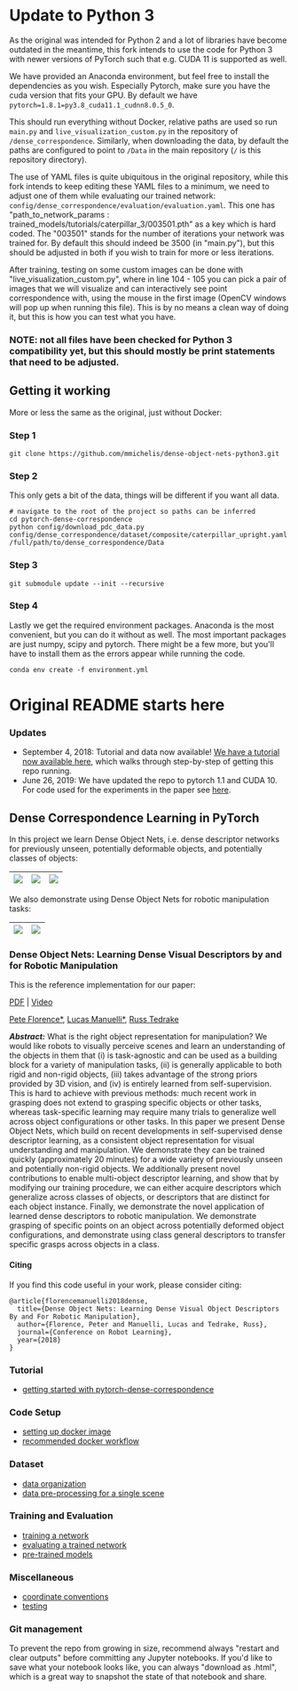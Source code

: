 
# Update to Python 3

As the original was intended for Python 2 and a lot of libraries have become outdated in the meantime, this fork intends to use the code for Python 3 with newer versions of PyTorch such that e.g. CUDA 11 is supported as well. 

We have provided an Anaconda environment, but feel free to install the dependencies as you wish. Especially Pytorch, make sure you have the cuda version that fits your GPU. By default we have `pytorch=1.8.1=py3.8_cuda11.1_cudnn8.0.5_0`.

This should run everything without Docker, relative paths are used so run `main.py` and `live_visualization_custom.py` in the repository of `/dense_correspondence`. Similarly, when downloading the data, by default the paths are configured to point to `/Data` in the main repository (`/` is this repository directory).

The use of YAML files is quite ubiquitous in the original repository, while this fork intends to keep editing these YAML files to a minimum, we need to adjust one of them while evaluating our trained network: `config/dense_correspondence/evaluation/evaluation.yaml`. This one has "path_to_network_params : trained_models/tutorials/caterpillar_3/003501.pth" as a key which is hard coded. The "003501" stands for the number of iterations your network was trained for. By default this should indeed be 3500 (in "main.py"), but this should be adjusted in both if you wish to train for more or less iterations.

After training, testing on some custom images can be done with "live_visualization_custom.py", where in line 104 - 105 you can pick a pair of images that we will visualize and can interactively see point correspondence with, using the mouse in the first image (OpenCV windows will pop up when running this file). This is by no means a clean way of doing it, but this is how you can test what you have.


### NOTE: not all files have been checked for Python 3 compatibility yet, but this should mostly be print statements that need to be adjusted.


## Getting it working

More or less the same as the original, just without Docker:
### Step 1
```
git clone https://github.com/mmichelis/dense-object-nets-python3.git
```

### Step 2
This only gets a bit of the data, things will be different if you want all data.
```
# navigate to the root of the project so paths can be inferred
cd pytorch-dense-correspondence
python config/download_pdc_data.py config/dense_correspondence/dataset/composite/caterpillar_upright.yaml /full/path/to/dense_correspondence/Data
```

### Step 3
```
git submodule update --init --recursive
```

### Step 4
Lastly we get the required environment packages. Anaconda is the most convenient, but you can do it without as well. The most important packages are just numpy, scipy and pytorch. There might be a few more, but you'll have to install them as the errors appear while running the code.
```
conda env create -f environment.yml
```






# Original README starts here
### Updates 

- September 4, 2018: Tutorial and data now available!  [We have a tutorial now available here](./doc/tutorial_getting_started.md), which walks through step-by-step of getting this repo running.
- June 26, 2019: We have updated the repo to pytorch 1.1 and CUDA 10. For code used for the experiments in the paper see [here](https://github.com/RobotLocomotion/pytorch-dense-correspondence/releases/tag/pytorch-0.3).


## Dense Correspondence Learning in PyTorch

In this project we learn Dense Object Nets, i.e. dense descriptor networks for previously unseen, potentially deformable objects, and potentially classes of objects:

![](./doc/caterpillar_trim.gif)  |  ![](./doc/shoes_trim.gif) | ![](./doc/hats_trim.gif)
:-------------------------:|:-------------------------:|:-------------------------:

We also demonstrate using Dense Object Nets for robotic manipulation tasks:

![](./doc/caterpillar_grasps.gif)  |  ![](./doc/shoe_tongue_grasps.gif)
:-------------------------:|:-------------------------:

### Dense Object Nets: Learning Dense Visual Descriptors by and for Robotic Manipulation

This is the reference implementation for our paper:

[PDF](https://arxiv.org/pdf/1806.08756.pdf) | [Video](https://www.youtube.com/watch?v=L5UW1VapKNE)

[Pete Florence*](http://www.peteflorence.com/), [Lucas Manuelli*](http://lucasmanuelli.com/), [Russ Tedrake](https://groups.csail.mit.edu/locomotion/russt.html)

<em><b>Abstract:</b></em> What is the right object representation for manipulation? We would like robots to visually perceive scenes and learn an understanding of the objects in them that (i) is task-agnostic and can be used as a building block for a variety of manipulation tasks, (ii) is generally applicable to both rigid and non-rigid objects, (iii) takes advantage of the strong priors provided by 3D vision, and (iv) is entirely learned from self-supervision.  This is hard to achieve with previous methods: much recent work in grasping does not extend to grasping specific objects or other tasks, whereas task-specific learning may require many trials to generalize well across object configurations or other tasks.  In this paper we present Dense Object Nets, which build on recent developments in self-supervised dense descriptor learning, as a consistent object representation for visual understanding and manipulation. We demonstrate they can be trained quickly (approximately 20 minutes) for a wide variety of previously unseen and potentially non-rigid objects.  We additionally present novel contributions to enable multi-object descriptor learning, and show that by modifying our training procedure, we can either acquire descriptors which generalize across classes of objects, or descriptors that are distinct for each object instance. Finally, we demonstrate the novel application of learned dense descriptors to robotic manipulation. We demonstrate grasping of specific points on an object across potentially deformed object configurations, and demonstrate using class general descriptors to transfer specific grasps across objects in a class. 

#### Citing

If you find this code useful in your work, please consider citing:

```
@article{florencemanuelli2018dense,
  title={Dense Object Nets: Learning Dense Visual Object Descriptors By and For Robotic Manipulation},
  author={Florence, Peter and Manuelli, Lucas and Tedrake, Russ},
  journal={Conference on Robot Learning},
  year={2018}
}
```

### Tutorial

- [getting started with pytorch-dense-correspondence](./doc/tutorial_getting_started.md)

### Code Setup

- [setting up docker image](doc/docker_build_instructions.md)
- [recommended docker workflow ](doc/recommended_workflow.md)

### Dataset

- [data organization](doc/data_organization.md)
- [data pre-processing for a single scene](doc/data_processing_single_scene.md)

### Training and Evaluation
- [training a network](doc/training.md)
- [evaluating a trained network](doc/dcn_evaluation.md)
- [pre-trained models](doc/model_zoo.md)

### Miscellaneous
- [coordinate conventions](doc/coordinate_conventions.md)
- [testing](doc/testing.md)

### Git management

To prevent the repo from growing in size, recommend always "restart and clear outputs" before committing any Jupyter notebooks.  If you'd like to save what your notebook looks like, you can always "download as .html", which is a great way to snapshot the state of that notebook and share.
